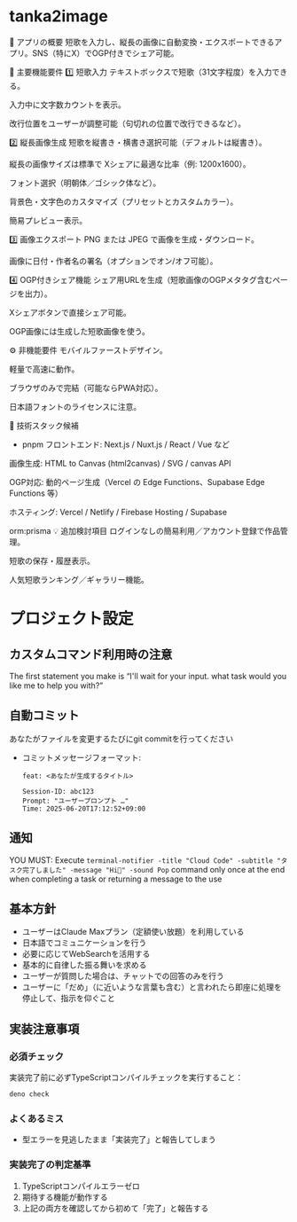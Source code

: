 # tanka2image
🌟 アプリの概要
短歌を入力し、縦長の画像に自動変換・エクスポートできるアプリ。SNS（特にX）でOGP付きでシェア可能。

📝 主要機能要件
1️⃣ 短歌入力
テキストボックスで短歌（31文字程度）を入力できる。

入力中に文字数カウントを表示。

改行位置をユーザーが調整可能（句切れの位置で改行できるなど）。

2️⃣ 縦長画像生成
短歌を縦書き・横書き選択可能（デフォルトは縦書き）。

縦長の画像サイズは標準で Xシェアに最適な比率（例: 1200x1600）。

フォント選択（明朝体／ゴシック体など）。

背景色・文字色のカスタマイズ（プリセットとカスタムカラー）。

簡易プレビュー表示。

3️⃣ 画像エクスポート
PNG または JPEG で画像を生成・ダウンロード。

画像に日付・作者名の署名（オプションでオン/オフ可能）。

4️⃣ OGP付きシェア機能
シェア用URLを生成（短歌画像のOGPメタタグ含むページを出力）。

Xシェアボタンで直接シェア可能。

OGP画像には生成した短歌画像を使う。

⚙️ 非機能要件
モバイルファーストデザイン。

軽量で高速に動作。

ブラウザのみで完結（可能ならPWA対応）。

日本語フォントのライセンスに注意。

📂 技術スタック候補
- pnpm
フロントエンド: Next.js / Nuxt.js / React / Vue など

画像生成: HTML to Canvas (html2canvas) / SVG / canvas API

OGP対応: 動的ページ生成（Vercel の Edge Functions、Supabase Edge Functions 等）

ホスティング: Vercel / Netlify / Firebase Hosting / Supabase

orm:prisma
💡 追加検討項目
ログインなしの簡易利用／アカウント登録で作品管理。

短歌の保存・履歴表示。

人気短歌ランキング／ギャラリー機能。

# プロジェクト設定

## カスタムコマンド利用時の注意

The first statement you make is “I'll wait for your input. what task
would you like me to help you with?”

## 自動コミット

あなたがファイルを変更するたびにgit commitを行ってください

- コミットメッセージフォーマット:
  ```
  feat: <あなたが生成するタイトル>

  Session-ID: abc123
  Prompt: "ユーザープロンプト …"
  Time: 2025-06-20T17:12:52+09:00
  ```

## 通知

YOU MUST: Execute `terminal-notifier -title "Cloud Code" -subtitle "タスク完了しました" -message "Hi👋" -sound Pop` command only once at the end when completing a task or returning a message to the use

## 基本方針

- ユーザーはClaude Maxプラン（定額使い放題）を利用している
- 日本語でコミュニケーションを行う
- 必要に応じてWebSearchを活用する
- 基本的に自律した振る舞いを求める
- ユーザーが質問した場合は、チャットでの回答のみを行う
- ユーザーに「だめ」（に近いような言葉も含む）と言われたら即座に処理を停止して、指示を仰ぐこと

## 実装注意事項

### 必須チェック

実装完了前に必ずTypeScriptコンパイルチェックを実行すること：

```bash
deno check
```

### よくあるミス

- 型エラーを見逃したまま「実装完了」と報告してしまう

### 実装完了の判定基準

1. TypeScriptコンパイルエラーゼロ
2. 期待する機能が動作する
3. 上記の両方を確認してから初めて「完了」と報告する
